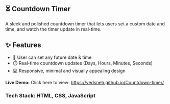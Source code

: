 ## ⏳ Countdown Timer
A sleek and polished countdown timer that lets users set a custom date and time, and watch the timer update in real-time.

## ✨ Features
- 🎯 User can set any future date & time
- ⏱️ Real-time countdown updates (Days, Hours, Minutes, Seconds)
- 💻 Responsive, minimal and visually appealing design

**Live Demo:**
Click here to view: https://vedsneh.github.io/Countdown-timer/

### Tech Stack: HTML, CSS, JavaScript

